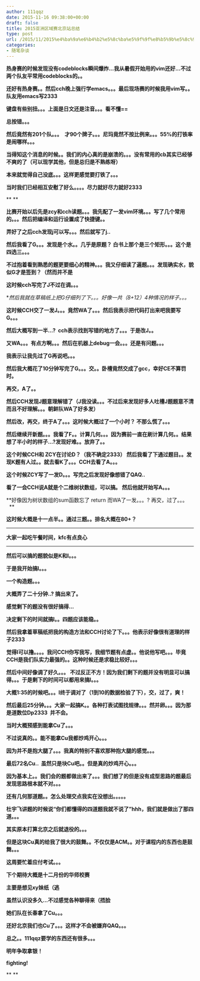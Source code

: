 ```yaml
---
author: 111qqz
date: 2015-11-16 09:38:00+00:00
draft: false
title: 2015亚洲区域赛北京站总结
type: post
url: /2015/11/2015%e4%ba%9a%e6%b4%b2%e5%8c%ba%e5%9f%9f%e8%b5%9b%e5%8c%97%e4%ba%ac%e7%ab%99%e6%80%bb%e7%bb%93/
categories:
- 随笔杂谈
---
```










**热身赛的时候发现没有codeblocks瞬间爆炸...我从暑假开始用的vim还好...不过两个队友平常用codeblocks的。。**

**还好有热身赛。。然后cch晚上强行学emacs。。。最后现场赛的时候我用vim写。。队友用emacs写2333**

**键盘有些别扭。。。上面是日文还是注音。。。看不懂==**

**总按错。。。**



**然后竟然有201个队。。。  才90个牌子。。。尼玛竟然不按比例来。。。55%的打铁率是闹哪样。。。**

**当得知这个消息的时候。。我们的内心真的是崩溃的。。。没有常用的cb其实已经够不爽的了（可以现学其他，但是总归是不熟练呀）**

**本来就觉得自己没底。。。这样更感觉要打铁了。。。**

**当时我们已经相互安慰了好么。。。。尽力就好尽力就好2333**



** **

**比赛开始以后先是zcy和cch读题。。。我先配了一发vim环境。。。写了几个常用的。。。然后把编译和运行设置成了快捷键。。**

**弄好了之后cch发现j可以写。。。然后就写了j..**

**然后我看了G。。。发现是个水。。几乎是原题？ 白书上那个是三个矩形。。。这个是四选三。。。**

**不过抱着看到熟悉的题更要细心的精神。。。我又仔细读了遍题。。。发现确实水，貌似G才是签到？（然而并不是**



**这时候cch写完了J不过在调。。。**



**然后我就在草稿纸上把G仔细列了下。。。好像一共（8+12）*4种情况的样子。。。**

**这时候CCH交了一发J。。。竟然WA了。。。然后我表示把代码打出来吧我要写G。。。**

**然后大概写到一半...?  cch表示找到写错的地方了。。。于是改J。。**

**又WA。。。有点方啊。。。然后在机器上debug一会。。。还是有问题。。。**

**我表示让我先过了G再说吧。。。**

**然后我大概花了10分钟写完了G。。。交。。卧槽竟然交成了gcc，幸好CE不算罚时。**

**再交，A了。。**

**然后CCH发现J题意理解错了（J我没读。。。不过后来发现好多人吐槽J题题意不清而且不好理解。。。朝鲜队WA了好多发）**

**然后改，再交，终于A了。。。这时候大概过了一个小时？ 不那么慌了。。。**

**然后继续开新题。。。我看了F。。计算几何。。。因为赛前一直在刷计算几何。。结果想了半小时的样子...?发现好难。。放弃了。。**

**这个时候CCH和 ZCY在讨论D？（我不确定2333） 然后我看了下通过题目。。发现K题有人过。。就去看K了。。。CCH去看了A。。。**

**这个时候ZCY写了一发D。。。写完之后发现好像想错了QAQ..**

**看了一会CCH说A就是个二维树状数组，可以搞。 然后他就开始写A。。。**

**好像因为树状数组的sum函数忘了 return 而WA了一发。。。? 再交，过了。。。   **

**这时候大概是十一点半。。通过三题。。排名大概在80+？**

********************************************

**大家一起吃午餐时间，kfc有点良心**

********************************************

**然后可以搞的题貌似是K和I。。。**

**于是我开始搞I。。。**

**一个构造题。。。**

**大概弄了二十分钟..? 搞出来了。**

**感觉剩下的题没有很好搞得...**

**决定剩下的时间就搞I。。四题应该能稳。。**

**然后我拿着草稿纸把我的构造方法和CCH讨论了下。。。他表示好像很有道理的样子2333**

**觉得I可以撸。。。。我问CCH你写我写，我细节题有点虚。。他说他写吧。。。毕竟CCH是我们队实力最强的。。这种时候还是求稳比较好。。。**

**然后中间好像调了好久。。。 不过反正不方！因为我们剩下的题并没有明显可以搞得。。。于是剩下的时间可以都用来搞I。。。**

**大概1:35的时候吧。。。I终于调对了（1到10的数据检验了下），交，过了，爽！**



**然后最后25分钟。。。大家一起搞K。。各种打表试图找规律。。。然并卵。。。因为那是道数位Dp2333  并不会。**



**当时大概预感到能拿Cu了。。。**

**不过说真的。。能不能拿Cu我都炒鸡开心。。。**

**因为并不是抱大腿了。。。我真的特别不喜欢那种抱大腿的感觉。。。**

**最后72名Cu..  虽然只是块Cu吧。。但是真的炒鸡开心。。。**

**因为基本上。。我们会的题都做出来了。。。我们想了的但是没有成型思路的题最后发现思路根本就不对。。。**

**还有几何那道题。。怎么处理交点我实在没想出。。。。。**

**杜宇飞讲题的时候说“你们都懂得的四道题我就不说了”hhh，我们就是做出了那四道。。。**



**其实原本打算北京之后就退役的。。。**

**但是这块Cu真的给我了很大的鼓舞。。不仅仅是ACM。。对于课程内的东西也是鼓舞。。。**

**这周要忙着应付考试。。。**

**下个期待大概是十二月份的华师校赛**

**主要是想见xy妹纸（逃**

**虽然认识没多久...不过感觉各种聊得来（捂脸**

**她们队在长春拿了Cu。。。**

**还好北京我们也Cu了。。。这样才不会被嫌弃QAQ。。。**



**总之。。111qqz要学的东西还有很多。。。**

**明年争取拿银！**

**fighting!**

** **


